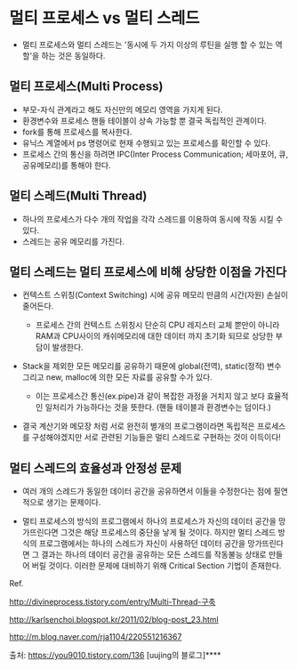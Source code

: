 # 멀티 프로세스 vs 멀티 스레드 
- 멀티 프로세스와 멀티 스레드는 '동시에 두 가지 이상의 루틴을 실행 할 수 있는 역할'을 하는 것은 동일하다.

## 멀티 프로세스(Multi Process)

- 부모-자식 관계라고 해도 자신만의 메모리 영역을 가지게 된다.
- 환경변수와 프로세스 핸들 테이블이 상속 가능할 뿐 결국 독립적인 관계이다.
- fork를 통해 프로세스를 복사한다.
- 유닉스 계열에서 ps 명령어로 현재 수행되고 있는 프로세스를 확인할 수 있다.
- 프로세스 간의 통신을 하려면 IPC(Inter Process Communication; 세마포어, 큐, 공유메모리)를 통해야 한다.


## 멀티 스레드(Multi Thread)

- 하나의 프로세스가 다수 개의 작업을 각각 스레드를 이용하여 동시에 작동 시킬 수 있다.
- 스레드는 공유 메모리를 가진다.


## 멀티 스레드는 멀티 프로세스에 비해 상당한 이점을 가진다

- 컨텍스트 스위칭(Context Switching) 시에 공유 메모리 만큼의 시간(자원) 손실이 줄어든다.
    - 프로세스 간의 컨텍스트 스위칭시 단순히 CPU 레지스터 교체 뿐만이 아니라 RAM과 CPU사이의 캐쉬메모리에 대한 데이터 까지 초기화 되므로 상당한 부담이 발생한다.
- Stack을 제외한 모든 메모리를 공유하기 때문에 global(전역), static(정적) 변수 그리고 new, malloc에 의한 모든 자료를 공유할 수가 있다.
  - 이는 프로세스간 통신(ex.pipe)과 같이 복잡한 과정을 거치지 않고 보다 효율적인 일처리가 가능하다는 것을 뜻한다. (핸들 테이블과 환경변수는 덤이다.)

- 결국 계산기와 메모장 처럼 서로 완전히 별개의 프로그램이라면 독립적은 프로세스를 구성해야겠지만 서로 관련된 기능들은 멀티 스레드로 구현하는 것이 이득이다!


## 멀티 스레드의 효율성과 안정성 문제
- 여러 개의 스레드가 동일한 데이터 공간을 공유하면서 이들을 수정한다는 점에 필연적으로 생기는 문제이다.

- 멀티 프로세스의 방식의 프로그램에서 하나의 프로세스가 자신의 데이터 공간을 망가뜨린다면 그것은 해당 프로세스의 중단을 낳게 될 것이다. 하지만 멀티 스레드 방식의 프로그램에서는 하나의 스레드가 자신이 사용하던 데이터 공간을 망가뜨린다면 그 결과는 하나의 데이터 공간을 공유하는 모든 스레드를 작동불능 상태로 만들어 버릴 것이다. 이러한 문제에 대비하기 위해 Critical Section 기법이 존재한다.


Ref.

http://divineprocess.tistory.com/entry/Multi-Thread-구축

http://karlsenchoi.blogspot.kr/2011/02/blog-post_23.html

http://m.blog.naver.com/rja1104/220551216367



출처: https://you9010.tistory.com/136 [uujing의 블로그]****
